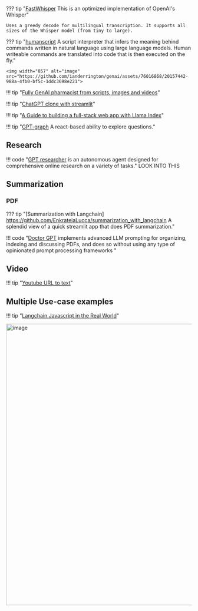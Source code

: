 ??? tip "[FastWhisper](https://github.com/FamousDirector/FastWhisper) This is an optimized implementation of OpenAI's Whisper" 

    Uses a greedy decode for multilingual transcription. It supports all sizes of the Whisper model (from tiny to large).
    

??? tip "[humanscript](https://github.com/lukechilds/humanscript) A script interpreter that infers the meaning behind commands written in natural language using large language models. Human writeable commands are translated into code that is then executed on the fly."
    
    <img width="857" alt="image" src="https://github.com/ianderrington/genai/assets/76016868/20157442-988a-4fb0-bf5c-1ddc3698e221">

  
!!! tip "[Fully GenAI pharmacist from scripts, images and videos](https://github.com/kennethleungty/Generative-AI-Pharmacist)"

!!! tip "[ChatGPT clone with streamlit](https://docs.streamlit.io/knowledge-base/tutorials/build-conversational-apps)"

!!! tip "[A Guide to building a full-stack web app with Llama Index](https://gpt-index.readthedocs.io/en/latest/end_to_end_tutorials/apps/fullstack_app_guide.html)"

!!! tip "[GPT-graph](https://github.com/m-elbably/gpt-graph) A react-based ability to explore questions."

## Research 

!!! code "[GPT researcher](https://github.com/assafelovic/gpt-researcher) is an autonomous agent designed for comprehensive online research on a variety of tasks."
    LOOK INTO THIS

## Summarization

### PDF 

??? tip "[Summarization with Langchain] https://github.com/EnkrateiaLucca/summarization_with_langchain A splendid view of a quick streamlit app that does PDF summarization."

!!! code "[Doctor GPT](https://github.com/FeatureBaseDB/DoctorGPT) implements advanced LLM prompting for organizing, indexing and discussing PDFs, and does so without using any type of opinionated prompt processing frameworks "

## Video 

!!! tip "[Youtube URL to text](https://github.com/kyegomez/youtubeURL-to-text)"

## Multiple Use-case examples

!!! tip "[Langchain Javascript in the Real World](https://github.com/amalshehu/langchain-js-realworld)"


<img width="764" alt="image" src="https://github.com/ianderrington/genai/assets/76016868/35f863fe-0c55-4645-ac40-7d0512113ea9">

